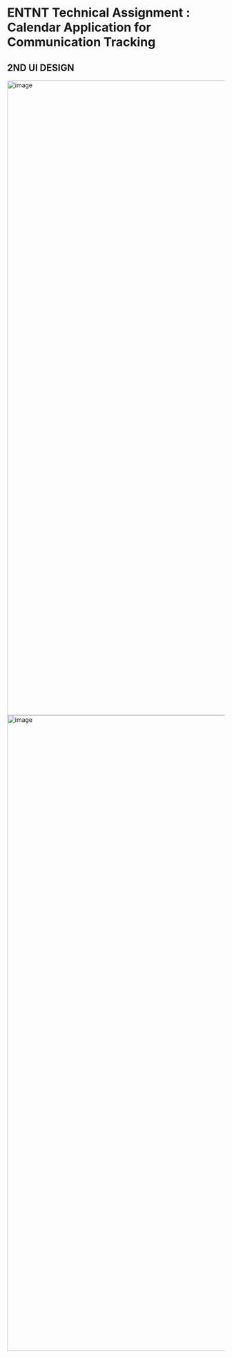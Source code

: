 #  ENTNT Technical Assignment : Calendar Application for Communication Tracking
## 2ND UI DESIGN
<img width="1467" alt="image" src="https://github.com/user/New--Project.git" />
<img width="1470" alt="image" src="https://github.com/Bedturi-Aswini-attachments/assets/659b3b75-56c1-47f5-9616-d9882fd10de4" />
